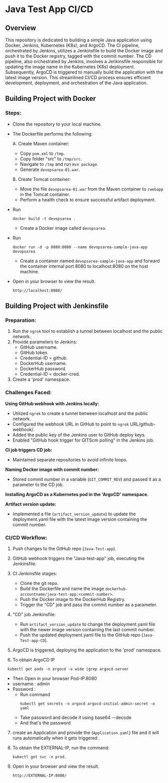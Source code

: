 # Java Test App CI/CD


## Overview
This repository is dedicated to building a simple Java application using Docker, Jenkins, Kubernetes (K8s), and ArgoCD. The CI pipeline, orchestrated by Jenkins, utilizes a Jenkinsfile to build the Docker image and push it to the Docker registry, tagged with the commit number. The CD pipeline, also orchestrated by Jenkins, involves a Jenkinsfile responsible for updating the image name in the Kubernetes (K8s) deployment. Subsequently, ArgoCD is triggered to manually build the application with the latest image version. This streamlined CI/CD process ensures efficient development, deployment, and orchestration of the Java application.

## Building Project with Docker

### Steps:

- Clone the repository to your local machine.

- The Dockerfile performs the following:

  A. Create Maven container:
     - Copy `pom.xml` to `/tmp`.
     - Copy folder "src" to `/tmp/src`.
     - Navigate to `/tmp` and run `mvn package`.
     - Generate `devopsarea-01.war`.

  B. Create Tomcat container:
     - Move the file `devopsarea-01.war` from the Maven container to `/webapp` in the Tomcat container.
     - Perform a health check to ensure successful artifact deployment.

- Run 
     ```
     docker build -t devopsarea .
     ```
   - Create a Docker image called `devopsarea`.

- Run 
     ```
     docker run -d -p 8080:8080 --name devopsarea-sample-java-app devopsarea
     ```
   - Create a container named `devopsarea-sample-java-app` and forward the container internal port 8080 to localhost:8080 on the host machine.

- Open in your browser to view the result.
     ```
     http://localhost:8080/
     ```
## Building Project with Jenkinsfile

### Preparation:

1. Run the `ngrok` tool to establish a tunnel between localhost and the public network.
2. Provide parameters to Jenkins:
   - GitHub username.
   - GitHub token.
   - Credential-ID = github.
   - DockerHub username.
   - DockerHub password.
   - Credential-ID = docker-cred.
3. Create a 'prod' namespace.

### Challenges Faced:

 **Using GitHub webhook with Jenkins locally:**
  - Utilized `ngrok` to create a tunnel between localhost and the public network.
  - Configured the webhook URL in GitHub to point to `ngrok` URL/github-webhook/.
  - Added the public key of the Jenkins user to GitHub deploy keys.
  - Enabled "GitHub hook trigger for GITScm polling" in the Jenkins job.

 **CI job triggers CD job:**
  - Maintained separate repositories to avoid infinite loops.

 **Naming Docker image with commit number:**
  - Stored commit number in a variable (`GIT_COMMIT_REV`) and passed it as a parameter to the CD job.

 **Installing ArgoCD as a Kubernetes pod in the 'ArgoCD' namespace.**

 **Artifact version update:**
  - Implemented a file (`artifact_version_update`) to update the deployment.yaml file with the latest image version containing the commit number.

### CI/CD Workflow:

1. Push changes to the GitHub repo (`Java-Test-app`).

2. GitHub webhook triggers the "Java-test-app" job, executing the Jenkinsfile.

3. CI Jenkinsfile stages:
   - Clone the git repo.
   - Build the Dockerfile and name the image `dockerhub-accountname/java-test-app:<commit-number>`.
   - Push the Docker image to the DockerHub Registry.
   - Trigger the "CD" job and pass the commit number as a parameter.

4. "CD" job Jenkinsfile:
   - Run `artifact_version_update` to change the deployment.yaml file with the newer image version containing the last commit number.
   - Push the updated deployment.yaml file to the GitHub repo (`Java-Test-app-CD`).

5. ArgoCD is triggered, deploying the application to the 'prod' namespace.

6. To obtain ArgoCD IP
```
 kubectl get pods -n argocd -o wide |grep argocd-server
```
   - Then Open in your browser Pod-IP:8080 <port specified in the pod definition file>
   - username : admin
   - Password : 
      - Run command 
         ```
         kubectl get secrets -n argocd argocd-initial-admin-secret -o yaml
         ```
      - Take password and decode it using  base64 --decode 
      - And that's the password 
7. create an Application and provide the (`Application.yaml`) file and it will runs automatically when it gets triggered .

8. To obtain the EXTERNAL-IP, run the command:
   ```
   kubectl get svc -n prod.
   ```

9. Open in your browser and view the result.
     ```
     http://EXTERNAL-IP:8080/
     ``` 